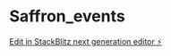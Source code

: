 # Saffron_events

[Edit in StackBlitz next generation editor ⚡️](https://stackblitz.com/~/github.com/Akshaykumarannu/Saffron_events)